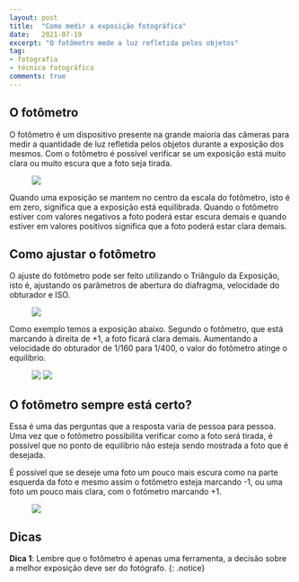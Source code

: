 ```yaml
---
layout: post
title:  "Como medir a exposição fotográfica"
date:   2021-07-19
excerpt: "O fotômetro mede a luz refletida pelos objetos"
tag:
- fotografia
- técnica fotográfica
comments: true
---
```

## O fotômetro
O fotômetro é um dispositivo presente na grande maioria das câmeras para medir a quantidade de luz refletida pelos objetos durante a exposição dos mesmos. Com o fotômetro é possível verificar se um exposição está muito clara ou muito escura que a foto seja tirada.

<figure>
	<img src="https://i.imgur.com/0yoagK0.png">
</figure>

Quando uma exposição se mantem no centro da escala do fotômetro, isto é em zero, significa que a exposição está equilibrada. Quando o fotômetro estiver com valores negativos a foto poderá estar escura demais e quando estiver em valores positivos significa que a foto poderá estar clara demais.

## Como ajustar o fotômetro
O ajuste do fotômetro pode ser feito utilizando o Triângulo da Exposição, isto é, ajustando os parâmetros de abertura do diafragma, velocidade do obturador e ISO.

<figure>
	<img src="https://i.imgur.com/OS3PyPX.png">
</figure>

Como exemplo temos a exposição abaixo. Segundo o fotômetro, que está marcando à direita de +1, a foto ficará clara demais. Aumentando a velocidade do obturador de 1/160 para 1/400, o valor do fotômetro atinge o equilíbrio.

<figure class="half">
    <img src="https://i.imgur.com/OS3PyPX.png">
    <img src="https://i.imgur.com/CzdGxSC.png">
</figure>

## O fotômetro sempre está certo?
Essa é uma das perguntas que a resposta varia de pessoa para pessoa. Uma vez que o fotômetro possibilita verificar como a foto será tirada, é possível que no ponto de equilíbrio não esteja sendo mostrada a foto que é desejada.

É possível que se deseje uma foto um pouco mais escura como na parte esquerda da foto e mesmo assim o fotômetro esteja marcando -1, ou uma foto um pouco mais clara, com o fotômetro marcando +1.

<figure>
	<img src="https://i.imgur.com/a0ZskNr.png">
</figure>

## Dicas
**Dica 1**: Lembre que o fotômetro é apenas uma ferramenta, a decisão sobre a melhor exposição deve ser do fotógrafo.
{: .notice}
